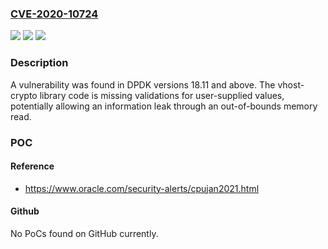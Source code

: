 ### [CVE-2020-10724](https://cve.mitre.org/cgi-bin/cvename.cgi?name=CVE-2020-10724)
![](https://img.shields.io/static/v1?label=Product&message=dpdk&color=blue)
![](https://img.shields.io/static/v1?label=Version&message=n%2Fa&color=blue)
![](https://img.shields.io/static/v1?label=Vulnerability&message=CWE-190&color=brighgreen)

### Description

A vulnerability was found in DPDK versions 18.11 and above. The vhost-crypto library code is missing validations for user-supplied values, potentially allowing an information leak through an out-of-bounds memory read.

### POC

#### Reference
- https://www.oracle.com/security-alerts/cpujan2021.html

#### Github
No PoCs found on GitHub currently.

